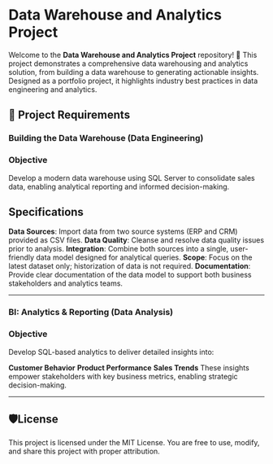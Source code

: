 # Data Warehouse and Analytics Project

Welcome to the **Data Warehouse and Analytics Project** repository! 🚀
This project demonstrates a comprehensive data warehousing and analytics solution, from building a data warehouse to generating actionable insights. 
Designed as a portfolio project, it highlights industry best practices in data engineering and analytics.

## 🚀 Project Requirements

### Building the Data Warehouse (Data Engineering)

### Objective
Develop a modern data warehouse using SQL Server to consolidate sales data, enabling analytical reporting and informed decision-making.

## Specifications
**Data Sources**: Import data from two source systems (ERP and CRM) provided as CSV files.
**Data Quality**: Cleanse and resolve data quality issues prior to analysis.
**Integration**: Combine both sources into a single, user-friendly data model designed for analytical queries.
**Scope**: Focus on the latest dataset only; historization of data is not required.
**Documentation**: Provide clear documentation of the data model to support both business stakeholders and analytics teams.

---------------
### BI: Analytics & Reporting (Data Analysis)

### Objective
Develop SQL-based analytics to deliver detailed insights into:

**Customer Behavior**
**Product Performance**
**Sales Trends**
These insights empower stakeholders with key business metrics, enabling strategic decision-making.


------------------

## 🛡️License
This project is licensed under the MIT License. You are free to use, modify, and share this project with proper attribution.

